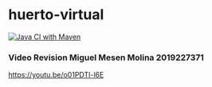 # huerto-virtual

[![Java CI with Maven](https://github.com/miguemesen/huerto-virtual/actions/workflows/maven.yml/badge.svg)](https://github.com/miguemesen/huerto-virtual/actions/workflows/maven.yml)


### Video Revision Miguel Mesen Molina 2019227371
https://youtu.be/o01PDTl-l6E